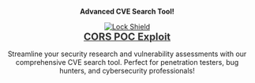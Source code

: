 <b><p align="center"> Advanced CVE Search Tool! </p></b>

<p align="center">
    <a href="https://0xlipon.github.io/corsExploit/" target="_blank">
        <img src="https://img.icons8.com/ios-filled/50/000000/lock-shield.png" alt="Lock Shield"/>
        <br/>
        <span style="font-size: 20px; font-weight: bold; color: #333;">CORS POC Exploit</span>
    </a>
</p>

<p align="center">Streamline your security research and vulnerability assessments with our comprehensive CVE search tool. Perfect for penetration testers, bug hunters, and cybersecurity professionals!</p>
